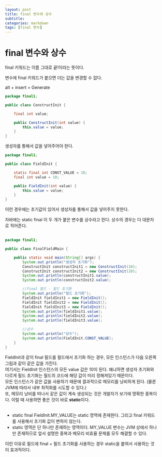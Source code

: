 ```yaml
---
layout: post
title: final 변수와 상수
subtitle:
categories: markdown
tags: [final 변수]
---
```


# final 변수와 상수

final 키워드는 이름 그대로 끝!이라는 뜻이다.

변수에 final 키워드가 붙으면 더는 값을 변경할 수 없다.

alt + insert = Generate


``` java
package final1;

public class ConstructInit {

    final int value;

    public ConstructInit(int value) {
        this.value = value;
    }
}
```
생성자를 통해서 값을 넣어주어야 한다.


``` java
package final1;

public class FieldInit {

    static final int CONST_VALUE = 10;
    final int value = 10;

    public FieldInit(int value) {
        this.value = value;
    }
}
```

이런 경우에는 초기값이 있어서 생성자를 통해서 값을 넣어주지 못한다.

자바에는 static final 이 두 개가 붙은 변수를 상수라고 한다. 상수의 경우는 다 대문자로 적어준다.
<br><br>


``` java
package final1;

public class FinalFieldMain {

    public static void main(String[] args) {
        System.out.println("생성자 초기화");
        ConstructInit constructInit1 = new ConstructInit(10);
        ConstructInit constructInit2 = new ConstructInit(20);
        System.out.println(constructInit1.value);
        System.out.println(constructInit2.value);

        //final 필드 - 필드 초기화
        System.out.println("필드 초기화");
        FieldInit fieldInit1 = new FieldInit();
        FieldInit fieldInit2 = new FieldInit();
        FieldInit fieldInit3 = new FieldInit();
        System.out.println(fieldInit1.value);
        System.out.println(fieldInit2.value);
        System.out.println(fieldInit3.value);

        //상수
        System.out.println("상수");
        System.out.println(FieldInit.CONST_VALUE);
    }
}
```
FieldInit과 같이 final 필드를 필드에서 초기화 하는 경우, 모든 인스턴스가 다음 오른쪽 그림과 같이 같은 값을 가진다.  
여기서는 FieldInit 인스턴스의 모든 value 값은 10이 된다.
왜냐하면 생성자 초기화와 다르게 필드 초기화는 필드의 코드에 해당 값이 미리 정해져있기 때문이다.   
모든 인스턴스가 같은 값을 사용하기 때문에 결과적으로 메모리를 낭비하게 된다. (물론 JVM에 따라서 내부 최적화를 시도할 수 있다.)  
또, 메모리 낭비를 떠나서 같은 값이 계속 생성되는 것은 개발자가 보기에 명확한 중복이다. 이럴 때 사용하면 좋은 것이 바로 **static**이다.
<br>
<br>

- static final FieldInit.MY_VALUE는 static 영역에 존재한다. 그리고 final 키워드를 사용해서 초기화 값이 변하지 않는다. 
- static 영역은 단 하나만 존재하는 영역이다. MY_VALUE 변수는 JVM 상에서 하나만 존재하므로 앞서 설명한 중복과 메모리 비효율 문제를 모두 해결할 수 있다.

이런 이유로 필드에 final + 필드 초기화를 사용하는 경우 static을 붙여서 사용하는 것이 효과적이다.